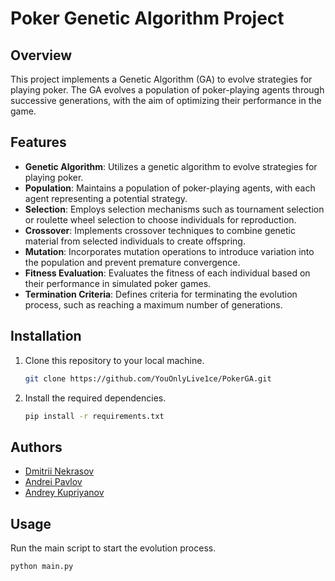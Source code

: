 # Poker Genetic Algorithm Project

## Overview
This project implements a Genetic Algorithm (GA) to evolve strategies for playing poker. The GA evolves a population of poker-playing agents through successive generations, with the aim of optimizing their performance in the game.

## Features
- **Genetic Algorithm**: Utilizes a genetic algorithm to evolve strategies for playing poker.
- **Population**: Maintains a population of poker-playing agents, with each agent representing a potential strategy.
- **Selection**: Employs selection mechanisms such as tournament selection or roulette wheel selection to choose individuals for reproduction.
- **Crossover**: Implements crossover techniques to combine genetic material from selected individuals to create offspring.
- **Mutation**: Incorporates mutation operations to introduce variation into the population and prevent premature convergence.
- **Fitness Evaluation**: Evaluates the fitness of each individual based on their performance in simulated poker games.
- **Termination Criteria**: Defines criteria for terminating the evolution process, such as reaching a maximum number of generations.

## Installation
1. Clone this repository to your local machine.
   ```bash
   git clone https://github.com/YouOnlyLive1ce/PokerGA.git

2. Install the required dependencies.
   ```bash
   pip install -r requirements.txt

## Authors
- [Dmitrii Nekrasov](https://github.com/YouOnlyLive1ce)
- [Andrei Pavlov](https://github.com/IAndermanI)
- [Andrey Kupriyanov](https://github.com/kupamonke)
  
## Usage
Run the main script to start the evolution process.
   ```bash
   python main.py




